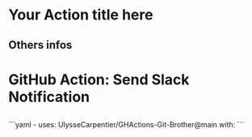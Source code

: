 # Your Action title here

## Others infos

<!-- start branding -->
<!-- end branding -->
<!-- start title -->

# GitHub Action: Send Slack Notification

<!-- end title -->
<!-- start badges -->

## <!-- end badges -->

</div>
<!-- start description -->
<!-- end description -->
<!-- start contents -->
<!-- end contents -->
<!-- start usage -->
```yaml
- uses: UlysseCarpentier/GHActions-Git-Brother@main
  with:
```

<!-- end usage -->
<!-- start inputs -->
<!-- end inputs -->
<!-- start outputs -->
<!-- end outputs -->
<!-- start [.github/ghadocs/examples/] -->
<!-- end [.github/ghadocs/examples/] -->
